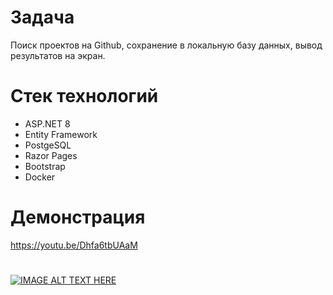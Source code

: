 # Задача
Поиск проектов на Github, сохранение в локальную базу данных, вывод результатов на экран.

# Стек технологий
* ASP.NET 8
* Entity Framework
* PostgeSQL
* Razor Pages
* Bootstrap
* Docker

# Демонстрация
https://youtu.be/Dhfa6tbUAaM

#
[![IMAGE ALT TEXT HERE](https://img.youtube.com/vi/Dhfa6tbUAaM/0.jpg)](https://www.youtube.com/watch?v=Dhfa6tbUAaM)
